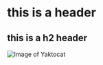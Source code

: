 # this is a header
## this is a h2 header
![Image of Yaktocat](https://octodex.github.com/images/yaktocat.png)
